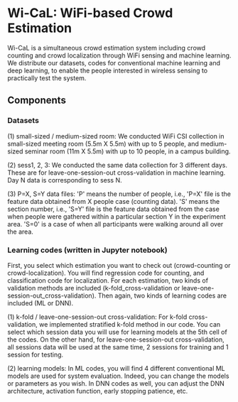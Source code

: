 # Wi-CaL: WiFi-based Crowd Estimation
Wi-CaL is a simultaneous crowd estimation system including crowd counting and crowd localization through WiFi sensing and machine learning. We distribute our datasets, codes for conventional machine learning and deep learning, to enable the people interested in wireless sensing to practically test the system.

## Components

### Datasets
(1) small-sized / medium-sized room: We conducted WiFi CSI collection in small-sized meeting room (5.5m X 5.5m) with up to 5 people, and medium-sized seminar room (11m X 5.5m) with up to 10 people, in a campus building.


(2) sess1, 2, 3: We conducted the same data collection for 3 different days. These are for leave-one-session-out cross-validation in machine learning. Day N data is corresponding to sess N.

(3) P=X, S=Y data files: 'P' means the number of people, i.e., 'P=X' file is the feature data obtained from X people case (counting data). 'S' means the section number, i.e., 'S=Y' file is the feature data obtained from the case when people were gathered within a particular section Y in the experiment area. 'S=0' is a case of when all participants were walking around all over the area.

### Learning codes (written in Jupyter notebook)

First, you select which estimation you want to check out (crowd-counting or crowd-localization). You will find regression code for counting, and classification code for localization.
For each estimation, two kinds of validation methods are included (k-fold_cross-validation or leave-one-session-out_cross-validation).
Then again, two kinds of learning codes are included (ML or DNN).

(1) k-fold / leave-one-session-out cross-validation: For k-fold cross-validation, we implemented stratified k-fold method in our code. You can select which session data you will use for learning models at the 5th cell of the codes. On the other hand, for leave-one-session-out cross-validation, all sessions data will be used at the same time, 2 sessions for training and 1 session for testing.

(2) learning models: In ML codes, you will find 4 different conventional ML models are used for system evaluation. Indeed, you can change the models or parameters as you wish. In DNN codes as well, you can adjust the DNN architecture, activation function, early stopping patience, etc.
